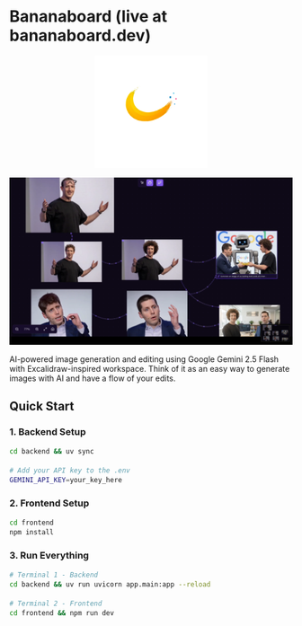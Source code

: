 # Bananaboard (live at bananaboard.dev)

<p align="center">
  <img src="readmeDocuments/bananaboardlogo.png" alt="Bananaboard logo" width="200" />
</p>
<p align="center">
  <img src="readmeDocuments/bananaboardimage.png" alt="Bananaboard.dev" width="600" />
</p>


AI-powered image generation and editing using Google Gemini 2.5 Flash with Excalidraw-inspired workspace.
Think of it as an easy way to generate images with AI and have a flow of your edits.

## Quick Start

### 1. Backend Setup

```bash
cd backend && uv sync

# Add your API key to the .env
GEMINI_API_KEY=your_key_here
```

### 2. Frontend Setup

```bash
cd frontend
npm install
```

### 3. Run Everything

```bash
# Terminal 1 - Backend
cd backend && uv run uvicorn app.main:app --reload

# Terminal 2 - Frontend  
cd frontend && npm run dev
```

